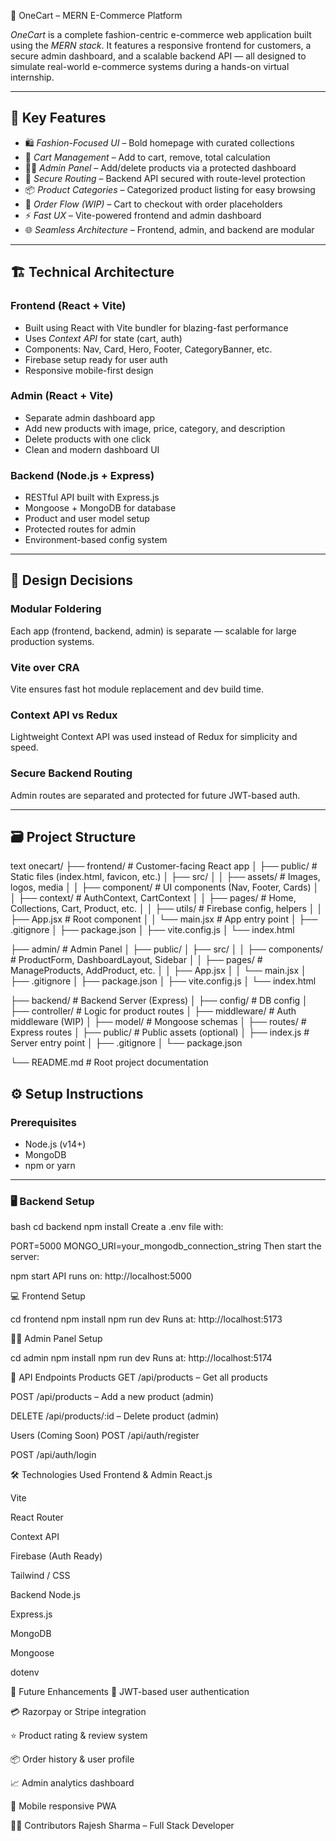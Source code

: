 🛒 OneCart – MERN E-Commerce Platform

*OneCart* is a complete fashion-centric e-commerce web application built using the *MERN stack*. It features a responsive frontend for customers, a secure admin dashboard, and a scalable backend API — all designed to simulate real-world e-commerce systems during a hands-on virtual internship.

---

## 🧩 Key Features

- 🛍 *Fashion-Focused UI* – Bold homepage with curated collections
- 🛒 *Cart Management* – Add to cart, remove, total calculation
- 🧑‍💼 *Admin Panel* – Add/delete products via a protected dashboard
- 🔐 *Secure Routing* – Backend API secured with route-level protection
- 📦 *Product Categories* – Categorized product listing for easy browsing
- 🔄 *Order Flow (WIP)* – Cart to checkout with order placeholders
- ⚡ *Fast UX* – Vite-powered frontend and admin dashboard
- 🌐 *Seamless Architecture* – Frontend, admin, and backend are modular

---

## 🏗 Technical Architecture

### Frontend (React + Vite)

- Built using React with Vite bundler for blazing-fast performance
- Uses *Context API* for state (cart, auth)
- Components: Nav, Card, Hero, Footer, CategoryBanner, etc.
- Firebase setup ready for user auth
- Responsive mobile-first design

### Admin (React + Vite)

- Separate admin dashboard app
- Add new products with image, price, category, and description
- Delete products with one click
- Clean and modern dashboard UI

### Backend (Node.js + Express)

- RESTful API built with Express.js
- Mongoose + MongoDB for database
- Product and user model setup
- Protected routes for admin
- Environment-based config system

---

## 🧠 Design Decisions

### Modular Foldering

Each app (frontend, backend, admin) is separate — scalable for large production systems.

### Vite over CRA

Vite ensures fast hot module replacement and dev build time.

### Context API vs Redux

Lightweight Context API was used instead of Redux for simplicity and speed.

### Secure Backend Routing

Admin routes are separated and protected for future JWT-based auth.

---

## 🗃 Project Structure

text
onecart/
├── frontend/                # Customer-facing React app
│   ├── public/              # Static files (index.html, favicon, etc.)
│   ├── src/
│   │   ├── assets/          # Images, logos, media
│   │   ├── component/       # UI components (Nav, Footer, Cards)
│   │   ├── context/         # AuthContext, CartContext
│   │   ├── pages/           # Home, Collections, Cart, Product, etc.
│   │   ├── utils/           # Firebase config, helpers
│   │   ├── App.jsx          # Root component
│   │   └── main.jsx         # App entry point
│   ├── .gitignore
│   ├── package.json
│   ├── vite.config.js
│   └── index.html

├── admin/                  # Admin Panel
│   ├── public/
│   ├── src/
│   │   ├── components/      # ProductForm, DashboardLayout, Sidebar
│   │   ├── pages/           # ManageProducts, AddProduct, etc.
│   │   ├── App.jsx
│   │   └── main.jsx
│   ├── .gitignore
│   ├── package.json
│   ├── vite.config.js
│   └── index.html

├── backend/               # Backend Server (Express)
│   ├── config/             # DB config
│   ├── controller/         # Logic for product routes
│   ├── middleware/         # Auth middleware (WIP)
│   ├── model/              # Mongoose schemas
│   ├── routes/             # Express routes
│   ├── public/             # Public assets (optional)
│   ├── index.js            # Server entry point
│   ├── .gitignore
│   └── package.json

└── README.md              # Root project documentation


## ⚙ Setup Instructions

### Prerequisites

- Node.js (v14+)
- MongoDB
- npm or yarn

---

### 🖥 Backend Setup

bash
cd backend
npm install
Create a .env file with:

PORT=5000
MONGO_URI=your_mongodb_connection_string
Then start the server:


npm start
API runs on: http://localhost:5000

💻 Frontend Setup

cd frontend
npm install
npm run dev
Runs at: http://localhost:5173

🧑‍💼 Admin Panel Setup

cd admin
npm install
npm run dev
Runs at: http://localhost:5174

📡 API Endpoints
Products
GET /api/products – Get all products

POST /api/products – Add a new product (admin)

DELETE /api/products/:id – Delete product (admin)

Users (Coming Soon)
POST /api/auth/register

POST /api/auth/login

🛠 Technologies Used
Frontend & Admin
React.js

Vite

React Router

Context API

Firebase (Auth Ready)

Tailwind / CSS

Backend
Node.js

Express.js

MongoDB

Mongoose

dotenv

🚀 Future Enhancements
🔐 JWT-based user authentication

💳 Razorpay or Stripe integration

⭐ Product rating & review system

📦 Order history & user profile

📈 Admin analytics dashboard

📱 Mobile responsive PWA

👨‍💻 Contributors
Rajesh Sharma – Full Stack Developer
